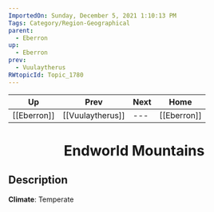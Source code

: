 ```yaml
---
ImportedOn: Sunday, December 5, 2021 1:10:13 PM
Tags: Category/Region-Geographical
parent:
  - Eberron
up:
  - Eberron
prev:
  - Vuulaytherus
RWtopicId: Topic_1780
---
```


| Up | Prev | Next | Home |
|----|------|------|------|
| [[Eberron]] | [[Vuulaytherus]] | --- | [[Eberron]] |

# <center>Endworld Mountains</center>

## Description

**Climate**: Temperate
